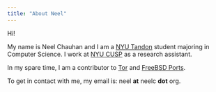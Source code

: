 ```yaml
---
title: "About Neel"
---
```


Hi!

My name is Neel Chauhan and I am a [NYU Tandon](https://engineering.nyu.edu/)
student majoring in Computer Science. I work at
[NYU CUSP](https://cusp.nyu.edu/) as a research assistant.

In my spare time, I am a contributor to [Tor](https://www.torproject.org/)
and [FreeBSD Ports](https://www.freebsd.org/ports/).

To get in contact with me, my email is: neel **at** neelc **dot** org.
